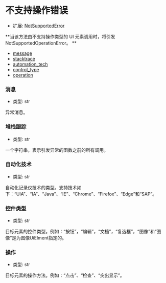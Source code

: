 # 不支持操作错误

- 扩展: [NotSupportedError](./notsupportederror.md)

**当该方法由不支持操作类型的 UI 元素调用时，将引发 NotSupportedOperationError。
**

- [message](#message)
- [stacktrace](#stacktrace)
- [automation_tech](#automationtech)
- [control_type](#controltype)
- [operation](#operation)


### 消息
- 类型: str

异常消息。


### 堆栈跟踪
- 类型: str

一个字符串，表示引发异常的函数之前的所有调用。

### 自动化技术
- 类型: str

自动化记录仪技术的类型。支持技术如下：“UIA”、“IA”、“Java”、“IE”、“Chrome”、“Firefox”、“Edge”和“SAP”。

### 控件类型
- 类型: str

目标元素的控件类型。例如：“按钮”，“编辑”，“文档”，“复选框”，“图像”和“图像”是为图像UiElment指定的。
### 操作
- 类型: str

目标元素的操作方法。例如：“点击”、“检查”、“突出显示”。